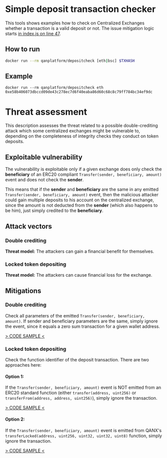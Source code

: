# Simple deposit transaction checker

This tools shows examples how to check on Centralized Exchanges whether a transaction is a valid deposit or not.
The issue mitigation logic starts [in index.js on line 47](https://github.com/QANplatform/depositcheck/blob/main/app/index.js#L47).

## How to run

```sh
docker run --rm qanplatform/depositcheck [eth|bsc] $TXHASH
```

## Example

```
docker run --rm qanplatform/depositcheck eth 0xe58b406073dbccd09de43c278ec7d6f40eaba86d60c68c8c79ff784bc34ef9dc
```

# Threat assessment

This description assesses the threat related to a possible double-crediting attack which some centralized exchanges might be vulnerable to, depending on the completeness of integrity checks they conduct on token deposits.

## Exploitable vulnerability

The vulnerability is exploitable only if a given exchange does only check the **beneficiary** of an ERC20 compliant ```Transfer(sender, beneficiary, amount)``` event and does not check the **sender**.

This means that if the **sender** and **beneficiary** are the same in any emitted ```Transfer(sender, beneficiary, amount)``` event, then the malicious attacker could gain multiple deposits to his account on the centralized exchange, since the amount is not deducted from the **sender** (which also happens to be him), just simply credited to the **beneficiary**.

## Attack vectors

### Double crediting

**Threat model:** The attackers can gain a financial benefit for themselves.

### Locked token depositing

**Threat model:** The attackers can cause financial loss for the exchange.

## Mitigations

### Double crediting

Check all parameters of the emitted ```Transfer(sender, beneficiary, amount)```. If sender and beneficiary parameters are the same, simply ignore the event, since it equals a zero sum transaction for a given wallet address.

[> CODE SAMPLE <](https://github.com/QANplatform/depositcheck/blob/main/app/index.js#L47)

### Locked token depositing

Check the function identifier of the deposit transaction. There are two approaches here:

#### Option 1:

If the ```Transfer(sender, beneficiary, amount)``` event is NOT emitted from an ERC20 standard function (either ```transfer(address, uint256)``` or ```transferFrom(address, address, uint256)```), simply ignore the transaction.

[> CODE SAMPLE <](https://github.com/QANplatform/depositcheck/blob/main/app/index.js#L54)

#### Option 2:

If the ```Transfer(sender, beneficiary, amount)``` event is emitted from QANX's ```transferLocked(address, uint256, uint32, uint32, uint8)``` function, simply ignore the transaction.

[> CODE SAMPLE <](https://github.com/QANplatform/depositcheck/blob/main/app/index.js#L60)
